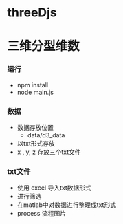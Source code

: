 # threeDjs
# 三维分型维数
### 运行
  - npm install
  - node main.js
### 数据
  - 数据存放位置
    - data/d3_data
  - 以txt形式存放
  - x , y, z 存放三个txt文件
### txt文件
  - 使用 excel 导入txt数据形式
  - 进行筛选
  - 在matlab中对数据进行整理成txt形式
  - process 流程图片
